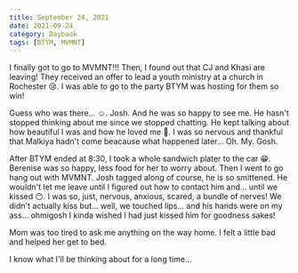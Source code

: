 ```yaml
---
title: September 24, 2021
date: 2021-09-24
category: Daybook
tags: [BTYM, MVMNT]
---
```

I finally got to go to MVMNT!!! Then, I found out that CJ and Khasi are leaving! They received an offer to lead a youth ministry at a church in Rochester 😢. I was able to go to the party BTYM was hosting for them so win!
<!--more-->
Guess who was there... ☺️. Josh. And he was so happy to see me. He hasn't stopped thinking about me since we stopped chatting. He kept talking about how beautiful I was and how he loved me 🥰. I was so nervous and thankful that Malkiya hadn't come beacause what happened later... Oh. My. Gosh.

After BTYM ended at 8:30, I took a whole sandwich plater to the car 😁. Berenise was so happy, less food for her to worry about. Then I went to go hang out with MVMNT. Josh tagged along of course, he is so smittened. He wouldn't let me leave until I figured out how to contact him and... until we kissed 😶. I was so, just, nervous, anxious, scared, a bundle of nerves! We didn't actually kiss but... well, we touched lips... and his hands were on my ass... ohmigosh I kinda wished I had just kissed him for goodness sakes!

Mom was too tired to ask me anything on the way home. I felt a little bad and helped her get to bed.

I know what I'll be thinking about for a long time...